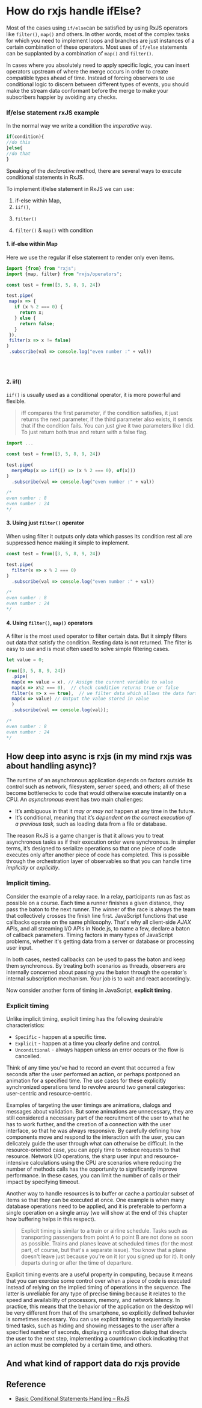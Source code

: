 # How do rxjs handle ifElse?

Most of the cases using  `if/else`can be satisfied by using RxJS operators like `filter()`, `map()` and others. In other words, most of the complex tasks for which you need to implement loops and branches are just instances of a certain combination of these operators.
 Most uses of `if/else` statements can be supplanted by a combination of `map()` and `filter()`.
 
 In cases where you absolutely need to apply specific logic, you can insert operators upstream of where the merge occurs in order to create compatible types ahead of time. Instead of forcing observers to use conditional logic to discern between different types of events, you should make the stream data conformant before the merge to make your subscribers happier by avoiding any checks.
 
 ### If/else statement rxJS example
 In the normal way we write a condition the _imperative_ way.
```javascript
if(condition){
//do this
}else{
//do that
}
```

Speaking of the _declarative_ method, there are several ways to execute conditional statements in RxJS.
 
To implement if/else statement in RxJS we can use:
 1) if-else within Map,
 2) `iif()`,
 3. `filter()`
 4) `filter()` & `map()` with condition
   
#### 1. if-else within Map

Here we use the regular if else statement to render only even items.

 ```javascript
import {from} from "rxjs";
import {map, filter} from "rxjs/operators";

const test = from([3, 5, 8, 9, 24])

test.pipe(
  map(x => {
    if (x % 2 === 0) {
      return x;
    } else {
      return false;
    }
  }),
  filter(x => x != false)
)
  .subscribe(val => console.log("even number :" + val))


  
 
```
 
#### 2. iif()
 
`iif()` is usually used as a conditional operator, it is more powerful and flexible. 

> iff compares the first parameter, if the condition satisfies, it just returns the next parameter, if the third parameter also exists, it sends that if the condition fails. You can just give it two parameters like I did. To just return both true and return with a false flag. 
 
```javascript
import ...

const test = from([3, 5, 8, 9, 24])

test.pipe(
  mergeMap(x => iif(() => (x % 2 === 0), of(x)))
)
  .subscribe(val => console.log("even number :" + val))

/* 
even number : 8
even number : 24
*/
```
 
#### 3. Using just `filter()` operator

When using filter it outputs only data which passes its condition rest all are suppressed hence making it simple to implement.

```javascript
const test = from([3, 5, 8, 9, 24])

test.pipe(
  filter(x => x % 2 === 0)
)
  .subscribe(val => console.log("even number :" + val)) 

/* 
even number : 8
even number : 24
*/
```

#### 4. Using `filter()`, `map()` operators

A filter is the most used operator to filter certain data. But it simply filters out data that satisfy the condition. Resting data is not returned. The filter is easy to use and is most often used to solve simple filtering cases.

```javascript
let value = 0;

from([3, 5, 8, 9, 24])
  .pipe(
  map(x => value = x), // Assign the current variable to value
  map(x => x%2 === 0),  // check condition returns true or false
  filter(x => x == true),  // we filter data which allows the data further only if true
  map(x => value) // Output the value stored in value
  )
  .subscribe(val => console.log(val));

/* 
even number : 8
even number : 24
*/
```

## How deep into async is rxjs (in my mind rxjs was about handling async)? 

 The runtime of an asynchronous application depends on factors outside its control such as network, filesystem, server speed, and others; all of these become bottlenecks to code that would otherwise execute instantly on a CPU. An _asynchronous_ event has two main challenges: 
  
  * It’s ambiguous in that it _may or may not_ happen at any time in the future. 
  * It’s conditional, meaning that it’s _dependent on the correct execution of a previous task,_ such as loading data from a file or database. 
  
  The reason RxJS is a game changer is that it allows you to treat asynchronous tasks as if their execution order were synchronous. In simpler terms, it’s designed to serialize operations so that one piece of code executes only after another piece of code has completed. This is possible through the orchestration layer of observables so that you can handle time _implicitly_ or _explicitly_.
  
  ### Implicit timing.
  
   Consider the example of a relay race. In a relay, participants run as fast as possible on a course. Each time a runner finishes a given distance, they pass the baton to the next runner. The winner of the race is always the team that collectively crosses the finish line first. JavaScript functions that use callbacks operate on the same philosophy. That's why all client-side _AJAX_ APIs, and all streaming I/O APIs in Node.js, to name a few, declare a baton of callback parameters. Timing factors in many types of JavaScript problems, whether it's getting data from a server or database or processing user input. 
   
  In both cases, nested callbacks can be used to pass the baton and keep them synchronous. By treating both scenarios as threads, observers are internally concerned about passing you the baton through the operator's internal subscription mechanism. Your job is to wait and react accordingly. 
  
  Now consider another form of timing in JavaScript, **explicit timing**.
  
  ### Explicit timing
  
Unlike implicit timing, explicit timing has the following desirable characteristics: 

* `Specific` - happen at a specific time. 
* `Explicit` - happen at a time you clearly define and control. 
* `Unconditional` - always happen unless an error occurs or the flow is cancelled. 

Think of any time you've had to record an event that occurred a few seconds after the user performed an action, or perhaps postponed an animation for a specified time.
The use cases for these explicitly synchronized operations tend to revolve around two general categories: user-centric and resource-centric. 


Examples of targeting the user timings are animations, dialogs and messages about validation. But some animations are unnecessary, they are still considered a necessary part of the recruitment of the user to what he has to work further, and the creation of a connection with the user interface, so that he was always responsive. By carefully defining how components move and respond to the interaction with the user, you can delicately guide the user through what can otherwise be difficult. In the resource-oriented case, you can apply time to reduce requests to that resource. Network I/O operations, the sharp user input and resource-intensive calculations using the CPU are scenarios where reducing the number of methods calls has the opportunity to significantly improve performance. In these cases, you can limit the number of calls or their impact by specifying timeout. 

Another way to handle resources is to buffer or cache a particular subset of items so that they can be executed at once. One example is when many database operations need to be applied, and it is preferable to perform a single operation on a single array (we will show at the end of this chapter how buffering helps in this respect).

> Explicit timing is similar to a train or airline schedule. Tasks such as transporting passengers from point A to point B are not done as soon as possible. Trains and planes leave at scheduled times (for the most part, of course, but that's a separate issue). You know that a plane doesn't leave just because you're on it (or you signed up for it). It only departs during or after the time of departure. 

Explicit timing events are a useful property in computing, because it means that you can exercise some control over when a piece of code is executed instead of relying on the implied timing of operations in the _sequence_. The latter is unreliable for any type of precise timing because it relates to the speed and availability of processors, memory, and network latency. In practice, this means that the behavior of the application on the desktop will be very different from that of the smartphone, so explicitly defined behavior is sometimes necessary. You can use explicit timing to sequentially invoke timed tasks, such as hiding and showing messages to the user after a specified number of seconds, displaying a notification dialog that directs the user to the next step, implementing a countdown clock indicating that an action must be completed by a certain time, and others. 

 ## And what kind of rapport data do rxjs provide
 

 
 
 ## Reference
 
 * [Basic Conditional Statements Handling – RxJS](https://jslearn.in/basic-conditional-statements-handling-rxjs/) 